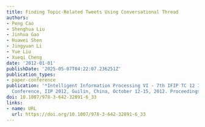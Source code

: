 ```yaml
---
title: Finding Topic-Related Tweets Using Conversational Thread
authors:
- Peng Cao
- Shenghua Liu
- Jinhua Gao
- Huawei Shen
- Jingyuan Li
- Yue Liu
- Xueqi Cheng
date: '2012-01-01'
publishDate: '2025-05-07T04:22:07.236251Z'
publication_types:
- paper-conference
publication: '*Intelligent Information Processing VI - 7th IFIP TC 12 International
  Conference, IIP 2012, Guilin, China, October 12-15, 2012. Proceedings*'
doi: 10.1007/978-3-642-32891-6_33
links:
- name: URL
  url: https://doi.org/10.1007/978-3-642-32891-6_33
---
```

